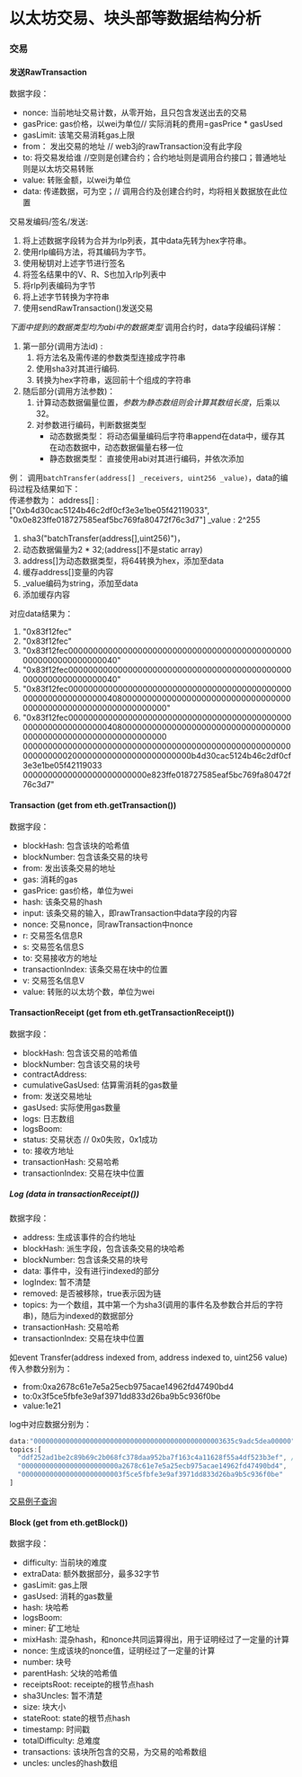 # 以太坊交易、块头部等数据结构分析

### 交易

#### 发送RawTransaction
数据字段：    
* nonce: 当前地址交易计数，从零开始，且只包含发送出去的交易  
* gasPrice: gas价格，以wei为单位// 实际消耗的费用=gasPrice * gasUsed  
* gasLimit: 该笔交易消耗gas上限  
* from： 发出交易的地址 // web3j的rawTransaction没有此字段  
* to: 将交易发给谁 //空则是创建合约；合约地址则是调用合约接口；普通地址则是以太坊交易转账  
* value: 转账金额，以wei为单位  
* data: 传递数据，可为空；// 调用合约及创建合约时，均将相关数据放在此位置  

交易发编码/签名/发送:  
1. 将上述数据字段转为合并为rlp列表，其中data先转为hex字符串。  
2. 使用rlp编码方法，将其编码为字节。  
3. 使用秘钥对上述字节进行签名  
4. 将签名结果中的V、R、S也加入rlp列表中  
5. 将rlp列表编码为字节  
6. 将上述字节转换为字符串  
7. 使用sendRawTransaction()发送交易  

*下面中提到的数据类型均为abi中的数据类型*
调用合约时，data字段编码详解：  
1. 第一部分(调用方法id) :   
    1. 将方法名及需传递的参数类型连接成字符串
    2. 使用sha3对其进行编码.
    3. 转换为hex字符串，返回前十个组成的字符串  
2. 随后部分(调用方法参数)：  
    1. 计算动态数据偏量位置，*参数为静态数组则会计算其数组长度*，后乘以32。
    2. 对参数进行编码，判断数据类型
         * 动态数据类型： 将动态偏量编码后字符串append在data中，缓存其在动态数据中，动态数据偏量右移一位  
         * 静态数据类型： 直接使用abi对其进行编码，并依次添加  
         
例：
调用```batchTransfer(address[] _receivers, uint256 _value)```，data的编码过程及结果如下：  
传递参数为：
address[] : ["0xb4d30cac5124b46c2df0cf3e3e1be05f42119033", "0x0e823ffe018727585eaf5bc769fa80472f76c3d7"]
_value :  2^255
1. sha3("batchTransfer(address[],uint256)")，
2. 动态数据偏量为2 * 32;(address[]不是static array)
3. address[]为动态数据类型，将64转换为hex，添加至data
4. 缓存address[]变量的内容
5. _value编码为string，添加至data
6. 添加缓存内容

对应data结果为：
1. "0x83f12fec"  
2. "0x83f12fec"  
3. "0x83f12fec0000000000000000000000000000000000000000000000000000000000000040"  
4. "0x83f12fec0000000000000000000000000000000000000000000000000000000000000040"  
5. "0x83f12fec00000000000000000000000000000000000000000000000000000000000000408000000000000000000000000000000000000000000000000000000000000000"
6. "0x83f12fec00000000000000000000000000000000000000000000000000000000000000408000000000000000000000000000000000000000000000000000000000000000
0000000000000000000000000000000000000000000000000000000000000002000000000000000000000000b4d30cac5124b46c2df0cf3e3e1be05f42119033
0000000000000000000000000e823ffe018727585eaf5bc769fa80472f76c3d7"

#### Transaction (get from eth.getTransaction())
数据字段：
* blockHash: 包含该块的哈希值
* blockNumber: 包含该条交易的块号
* from: 发出该条交易的地址
* gas: 消耗的gas
* gasPrice: gas价格，单位为wei
* hash: 该条交易的hash
* input: 该条交易的输入，即rawTransaction中data字段的内容
* nonce: 交易nonce，同rawTransaction中nonce
* r: 交易签名信息R
* s: 交易签名信息S
* to: 交易接收方的地址
* transactionIndex: 该条交易在块中的位置
* v: 交易签名信息V
* value: 转账的以太坊个数，单位为wei


#### TransactionReceipt (get from eth.getTransactionReceipt())
数据字段：
* blockHash: 包含该交易的哈希值
* blockNumber: 包含该交易的块号
* contractAddress:
* cumulativeGasUsed: 估算需消耗的gas数量
* from: 发送交易地址
* gasUsed: 实际使用gas数量
* logs: 日志数组
* logsBoom:
* status: 交易状态 // 0x0失败，0x1成功
* to: 接收方地址
* transactionHash: 交易哈希
* transactionIndex: 交易在块中位置


##### Log (data in transactionReceipt())
数据字段：
* address: 生成该事件的合约地址
* blockHash: 派生字段，包含该条交易的块哈希
* blockNumber: 包含该条交易的块号
* data: 事件中，没有进行indexed的部分
* logIndex: 暂不清楚
* removed: 是否被移除，true表示因为链
* topics: 为一个数组，其中第一个为sha3(调用的事件名及参数合并后的字符串)，随后为indexed的数据部分
* transactionHash: 交易哈希
* transactionIndex: 交易在块中位置

如event Transfer(address indexed from, address indexed to, uint256 value)  
传入参数分别为：  
* from:0xa2678c61e7e5a25ecb975acae14962fd47490bd4  
* to:0x3f5ce5fbfe3e9af3971dd833d26ba9b5c936f0be  
* value:1e21

log中对应数据分别为：
```js
data:"00000000000000000000000000000000000000000000003635c9adc5dea00000" //1e21 十六进制表示形式
topics:[
  "ddf252ad1be2c89b69c2b068fc378daa952ba7f163c4a11628f55a4df523b3ef", //sha3("Transfer(address,address,uint256)")；sha3是Keccak256方法
  "000000000000000000000000a2678c61e7e5a25ecb975acae14962fd47490bd4",
  "0000000000000000000000003f5ce5fbfe3e9af3971dd833d26ba9b5c936f0be"
]
```

[交易例子查询](https://etherscan.io/tx/0x9115e37f2f3d6ba8487d426c25cc9e84dcae2e518c1e6ef40dfd1ead5857ae65#eventlog)


#### Block (get from eth.getBlock())
数据字段：
* difficulty: 当前块的难度
* extraData: 额外数据部分，最多32字节
* gasLimit: gas上限
* gasUsed: 消耗的gas数量
* hash: 块哈希
* logsBoom:
* miner: 矿工地址
* mixHash: 混杂hash，和nonce共同运算得出，用于证明经过了一定量的计算
* nonce: 生成该块的nonce值，证明经过了一定量的计算
* number: 块号
* parentHash: 父块的哈希值
* receiptsRoot: receipte的根节点hash
* sha3Uncles: 暂不清楚
* size: 块大小
* stateRoot: state的根节点hash
* timestamp: 时间戳
* totalDifficulty: 总难度
* transactions: 该块所包含的交易，为交易的哈希数组
* uncles: uncles的hash数组




